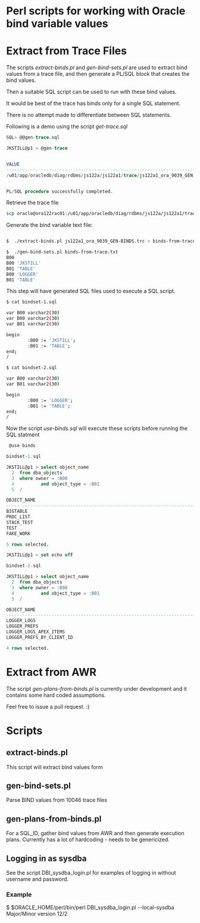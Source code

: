 # Perl scripts for working with Oracle bind variable values


# Extract from Trace Files

The scripts _extract-binds.pl_ and _gen-bind-sets.pl_ are used to extract bind values from a trace file, and then generate a PL/SQL block that creates the bind values.

Then a suitable SQL script can be used to run with these bind values.

It would be best of the trace has binds only for a single SQL statement.

There is no attempt made to differentiate between SQL statements.

Following is a demo using the script _get-trace.sql_


```sql
SQL> @@gen-trace.sql

JKSTILL@p1 > @gen-trace


VALUE
--------------------------------------------------------------------------------
/u01/app/oracledb/diag/rdbms/js122a/js122a1/trace/js122a1_ora_9039_GEN-BINDS.trc


PL/SQL procedure successfully completed.

```

Retrieve the trace file

```bash
scp oracle@ora122rac01:/u01/app/oracledb/diag/rdbms/js122a/js122a1/trace/js122a1_ora_9039_GEN-BINDS.trc .
```

Generate the bind variable text file:

```bash

$  ./extract-binds.pl js122a1_ora_9039_GEN-BINDS.trc > binds-from-trace.txt

$  ./gen-bind-sets.pl binds-from-trace.txt
B00
B00 'JKSTILL'
B01 'TABLE'
B00 'LOGGER'
B01 'TABLE'

```

This step will have generated SQL files used to execute a SQL script.

```bash
$ cat bindset-1.sql

var B00 varchar2(30)
var B00 varchar2(30)
var B01 varchar2(30)

begin
        :B00 := 'JKSTILL';
        :B01 := 'TABLE';
end;
/

$ cat bindset-2.sql

var B00 varchar2(30)
var B01 varchar2(30)

begin
        :B00 := 'LOGGER';
        :B01 := 'TABLE';
end;
/

```

Now the script _use-binds.sql_ will execute these scripts before running the SQL statment

```sql
 @use-binds

bindset-1.sql

JKSTILL@p1 > select object_name
  2  from dba_objects
  3  where owner = :B00
  4          and object_type = :B01
  5  /

OBJECT_NAME
--------------------------------------------------------------------------------
BIGTABLE
PROC_LIST
STACK_TEST
TEST
FAKE_WORK

5 rows selected.

JKSTILL@p1 > set echo off

bindset-2.sql

JKSTILL@p1 > select object_name
  2  from dba_objects
  3  where owner = :B00
  4          and object_type = :B01
  5  /

OBJECT_NAME
--------------------------------------------------------------------------------
LOGGER_LOGS
LOGGER_PREFS
LOGGER_LOGS_APEX_ITEMS
LOGGER_PREFS_BY_CLIENT_ID

4 rows selected.
```

# Extract from AWR

The script _gen-plans-from-binds.pl_ is currently under development and it contains some hard coded assumptions.

Feel free to issue a pull request. :)

# Scripts

## extract-binds.pl

This script will extract bind values form 

## gen-bind-sets.pl

Parse BIND values from 10046 trace files

## gen-plans-from-binds.pl

For a SQL_ID, gather bind values from AWR and then generate execution plans.
Currently has a lot of hardcoding - needs to be genericized.

## Logging in as sysdba

See the script DBI_sysdba_login.pl for examples of logging in without username and password.

### Example

 $ $ORACLE_HOME/perl/bin/perl DBI_sysdba_login.pl --local-sysdba
 Major/Minor version 12/2


